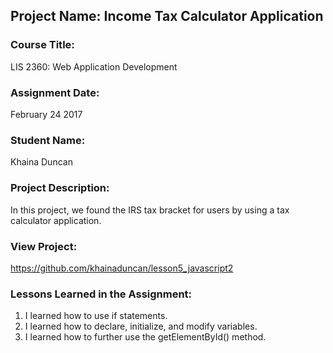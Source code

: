 ## Project Name:  Income Tax Calculator Application

### Course Title:
LIS 2360:  Web Application Development

### Assignment Date:  
February 24 2017

### Student Name:  
Khaina Duncan 
### Project Description:
In this project, we found the IRS tax bracket for users by using a tax calculator application. 
### View Project:

https://github.com/khainaduncan/lesson5_javascript2


### Lessons Learned in the Assignment:
1. I learned how to use if statements.
2. I learned how to declare, initialize, and modify variables. 
3. I learned how to further use the getElementById() method. 
